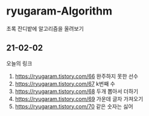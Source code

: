 # ryugaram-Algorithm
초록 잔디밭에 알고리즘을 올려보기

## 21-02-02

  오늘의 링크
  1.  https://ryugaram.tistory.com/66  완주하지 못한 선수
  2.  https://ryugaram.tistory.com/67  k번째 수
  3.  https://ryugaram.tistory.com/68  두개 뽑아서 더하기
  4.  https://ryugaram.tistory.com/69  가운데 글자 가져오기
  5.  https://ryugaram.tistory.com/70  같은 숫자는 싫어
